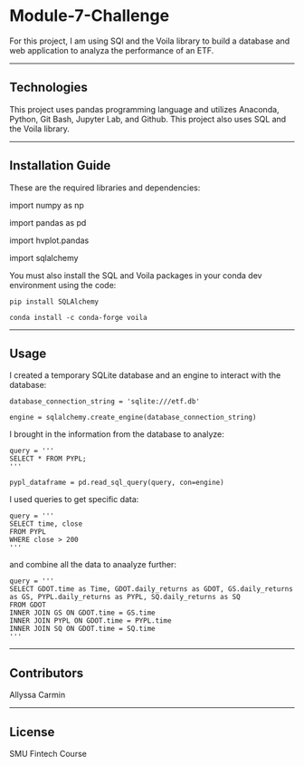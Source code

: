 # Module-7-Challenge

For this project, I am using SQl and the Voila library to build a database and web application to analyza the performance of an ETF.

---

## Technologies

This project uses pandas programming language and utilizes Anaconda, Python, Git Bash, Jupyter Lab, and Github. This project also uses SQL and the Voila library.

---

## Installation Guide

These are the required libraries and dependencies:

import numpy as np

import pandas as pd

import hvplot.pandas

import sqlalchemy


You must also install the SQL and Voila packages in your conda dev environment using the code:

    pip install SQLAlchemy
    
    conda install -c conda-forge voila

---

## Usage

I created a temporary SQLite database and an engine to interact with the database:

    database_connection_string = 'sqlite:///etf.db'

    engine = sqlalchemy.create_engine(database_connection_string)


I brought in the information from the database to analyze:

    query = '''
    SELECT * FROM PYPL;
    '''

    pypl_dataframe = pd.read_sql_query(query, con=engine)
          
          
I used queries to get specific data:

    query = '''
    SELECT time, close
    FROM PYPL
    WHERE close > 200
    '''
and combine all the data to anaalyze further:

    query = '''
    SELECT GDOT.time as Time, GDOT.daily_returns as GDOT, GS.daily_returns as GS, PYPL.daily_returns as PYPL, SQ.daily_returns as SQ
    FROM GDOT
    INNER JOIN GS ON GDOT.time = GS.time
    INNER JOIN PYPL ON GDOT.time = PYPL.time 
    INNER JOIN SQ ON GDOT.time = SQ.time 
    '''

---

## Contributors

Allyssa Carmin

---

## License

SMU Fintech Course